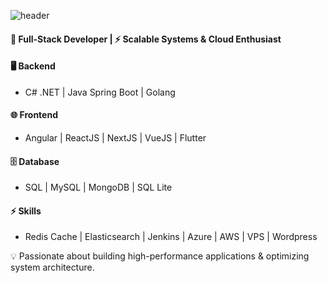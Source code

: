 ![header](https://capsule-render.vercel.app/api?type=waving&color=gradient&height=250&customColorList=3&text=%C4%90%E1%BB%93ng%20Qu%E1%BB%91c%20Ti%E1%BA%BFn%20(Tom)&fontAlignY=45&desc=Full%20Stack%20Developer&descAlignY=25&descAlign=70&fontColor=394A58&fontSize=50)

#### 🚀 Full-Stack Developer | ⚡ Scalable Systems & Cloud Enthusiast  
#### 🖥️ Backend  
- C# .NET | Java Spring Boot | Golang  
#### 🌐 Frontend  
- Angular | ReactJS | NextJS | VueJS | Flutter
#### 🗄️ Database  
- SQL | MySQL | MongoDB | SQL Lite
#### ⚡ Skills  
- Redis Cache | Elasticsearch | Jenkins | Azure | AWS | VPS | Wordpress

💡 Passionate about building high-performance applications & optimizing system architecture.
